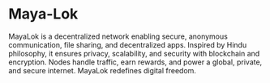 # Maya-Lok
MayaLok is a decentralized network enabling secure, anonymous communication, file sharing, and decentralized apps. Inspired by Hindu philosophy, it ensures privacy, scalability, and security with blockchain and encryption. Nodes handle traffic, earn rewards, and power a global, private, and secure internet. MayaLok redefines digital freedom.
